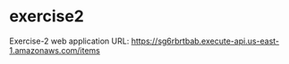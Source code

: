 # exercise2

Exercise-2 web application URL: https://sg6rbrtbab.execute-api.us-east-1.amazonaws.com/items

